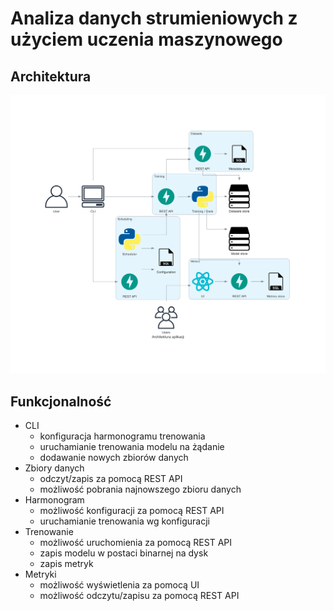 # Analiza danych strumieniowych z użyciem uczenia maszynowego

## Architektura

![Architecture](./docs/architecture.png)

## Funkcjonalność

- CLI
  - konfiguracja harmonogramu trenowania
  - uruchamianie trenowania modelu na żądanie
  - dodawanie nowych zbiorów danych
- Zbiory danych
  - odczyt/zapis za pomocą REST API
  - możliwość pobrania najnowszego zbioru danych
- Harmonogram
  - możliwość konfiguracji za pomocą REST API 
  - uruchamianie trenowania wg konfiguracji
- Trenowanie
  - możliwość uruchomienia za pomocą REST API
  - zapis modelu w postaci binarnej na dysk
  - zapis metryk
- Metryki
  - możliwość wyświetlenia za pomocą UI
  - możliwość odczytu/zapisu za pomocą REST API